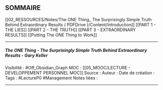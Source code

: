

## SOMMAIRE

[[02_RESSOURCES/Notes/The ONE Thing_ The Surprisingly Simple Truth Behind Extraordinary Results ( PDFDrive )/Content/Introduction]]
[[PART 1 - THE LIES]]
[[PART 2 - THE TRUTH]]
[[PART 3 - EXTRAORDINARY RESULTS]]
[[Putting The ONE Thing to Work]]


***
##### The ONE Thing - The Surprisingly Simple Truth Behind Extraordinary Results - Gary Keller
Visibilité : #Off_Obsidian_Graph
MOC : [[05_MOOC/LECTURE - DEVELOPPEMENT PERSONNEL MOC]]
Source : 
Auteur : 
Date de création : 
Tags : #LectureP0 #Management 
Notes liées :
***